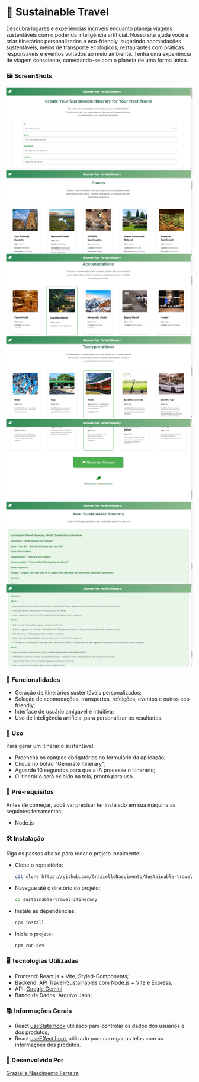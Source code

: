 # 🌿 Sustainable Travel 

Descubra lugares e experiências incríveis enquanto planeja viagens sustentáveis com o poder da inteligência artificial. Nosso site ajuda você a criar itinerários personalizados e eco-friendly, sugerindo acomodações sustentáveis, meios de transporte ecológicos, restaurantes com práticas responsáveis e eventos voltados ao meio ambiente. Tenha uma experiência de viagem consciente, conectando-se com o planeta de uma forma única.

### 🖼️ ScreenShots

![Formulario](./src/assets/image1.png)
![Places](./src/assets/image2.png)
![Accomodations](./src/assets/image3.png)
![Transportation](./src/assets/image4.png)
![Gerando Itinerario](./src/assets/image5.png)
![Itinerario-1](./src/assets/image6.png)
![Itinerario-2](./src/assets/image7.png)

### 🎯 Funcionalidades

- Geração de itinerários sustentáveis personalizados;
- Seleção de acomodações, transportes, refeições, eventos e outros eco-friendly;
- Interface de usuário amigável e intuitiva;
- Uso de inteligência artificial para personalizar os resultados.

### 🚀 Uso

Para gerar um itinerário sustentável:

- Preencha os campos obrigatórios no formulário da aplicação;
- Clique no botão "Generate Itinerary";
- Aguarde 10 segundos para que a IA processe o itinerário;
- O itinerário será exibido na tela, pronto para uso.

### 🔧 Pré-requisitos

Antes de começar, você vai precisar ter instalado em sua máquina as seguintes ferramentas:

- Node.js

### 🛠️ Instalação

Siga os passos abaixo para rodar o projeto localmente:

- Clone o repositório:
    ```bash
    git clone https://github.com/GrazielleNascimento/Sustainable-travels-front.git
    ```

- Navegue até o diretório do projeto:
    ```bash
    cd sustainable-travel-itinerary
    ```

- Instale as dependências:
    ```bash
    npm install
    ```

- Inicie o projeto:
    ```bash
    npm run dev
    ```

### 🖥️ Tecnologias Utilizadas

- Frontend: React.js + Vite, Styled-Components;
- Backend: [API Travel-Sustainables](https://github.com/GrazielleNascimento/PDA-Travel-Sustainables) com Node.js + Vite e Express;
- API: [Google Gemini](https://ai.google.dev/gemini-api?gad_source=1&gclid=CjwKCAjwl6-3BhBWEiwApN6_khDQbZif5yejLVqkHZC6gKVFV2tfE-OxmhmbDL55HaVnKCAivrJIhhoC79MQAvD_BwE&hl=pt-br).
- Banco de Dados: Arquivo Json;

### 📚 Informações Gerais

- React [useState hook](https://reactjs.org/docs/hooks-state.html) utilizado para controlar os dados dos usuários e dos produtos;
- React [useEffect hook](https://reactjs.org/docs/hooks-effect.html) utilizado para carregar as telas com as informações dos produtos.

### 👧 Desenvolvido Por

[Grazielle Nascimento Ferreira](https://github.com/GrazielleNascimento)
